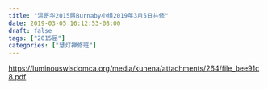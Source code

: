 ```yaml
---
title: "温哥华2015届Burnaby小组2019年3月5日共修"
date: 2019-03-05 16:12:53-08:00
draft: false
tags: ["2015届"]
categories: ["慧灯禅修班"]
---
```

https://luminouswisdomca.org/media/kunena/attachments/264/file_bee91c8.pdf
